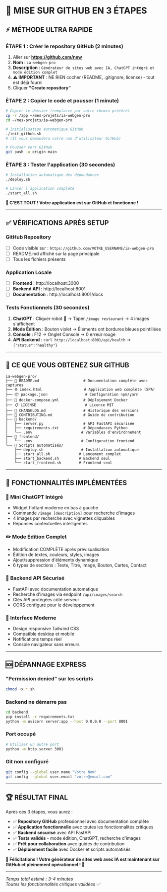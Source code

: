 # 🚀 **MISE SUR GITHUB EN 3 ÉTAPES**

## ⚡ **MÉTHODE ULTRA RAPIDE**

### **ÉTAPE 1** : Créer le repository GitHub (2 minutes)
1. Aller sur **https://github.com/new**
2. **Nom** : `ia-webgen-pro`
3. **Description** : `Générateur de sites web avec IA, ChatGPT intégré et mode édition complet`
4. **⚠️ IMPORTANT** : NE RIEN cocher (README, .gitignore, license) - tout est déjà fourni
5. Cliquer **"Create repository"**

### **ÉTAPE 2** : Copier le code et pousser (1 minute)
```bash
# Copier le dossier (remplacez par votre chemin préféré)
cp -r /app ~/mes-projets/ia-webgen-pro
cd ~/mes-projets/ia-webgen-pro

# Initialisation automatique GitHub
./init_github.sh
# (Il vous demandera votre nom d'utilisateur GitHub)

# Pousser vers GitHub
git push -u origin main
```

### **ÉTAPE 3** : Tester l'application (30 secondes)
```bash
# Installation automatique des dépendances
./deploy.sh

# Lancer l'application complète
./start_all.sh
```

**🎉 C'EST TOUT ! Votre application est sur GitHub et fonctionne !**

---

## ✅ **VÉRIFICATIONS APRÈS SETUP**

### GitHub Repository
- [ ] Code visible sur : `https://github.com/VOTRE_USERNAME/ia-webgen-pro`
- [ ] README.md affiché sur la page principale
- [ ] Tous les fichiers présents

### Application Locale
- [ ] **Frontend** : http://localhost:3000
- [ ] **Backend API** : http://localhost:8001
- [ ] **Documentation** : http://localhost:8001/docs

### Tests Fonctionnels (30 secondes)
1. **ChatGPT** : Cliquer robot 🤖 → Taper `/image restaurant` → 4 images s'affichent
2. **Mode Édition** : Bouton violet → Éléments ont bordures bleues pointillées
3. **Console** : F12 → Onglet Console → 0 erreur rouge
4. **API Backend** : `curl http://localhost:8001/api/health` → `{"status":"healthy"}`

---

## 📁 **CE QUE VOUS OBTENEZ SUR GITHUB**

```
ia-webgen-pro/
├── 📄 README.md                    # Documentation complète avec captures
├── 🌐 index.html                   # Application web complète (SPA)
├── 📦 package.json                 # Configuration npm/yarn
├── 🐳 docker-compose.yml           # Déploiement Docker
├── 📋 LICENSE                      # Licence MIT
├── 📝 CHANGELOG.md                 # Historique des versions
├── 🤝 CONTRIBUTING.md              # Guide de contribution
├── 🔧 backend/
│   ├── server.py                  # API FastAPI sécurisée
│   ├── requirements.txt           # Dépendances Python
│   └── .env                      # Variables d'environnement
├── 🎨 frontend/
│   └── .env                      # Configuration frontend
└── 🚀 Scripts automatisés/
    ├── deploy.sh                 # Installation automatique
    ├── start_all.sh             # Lancement complet
    ├── start_backend.sh         # Backend seul
    └── start_frontend.sh        # Frontend seul
```

---

## 🎯 **FONCTIONNALITÉS IMPLÉMENTÉES**

### 🤖 **Mini ChatGPT Intégré**
- Widget flottant moderne en bas à gauche
- Commande `/image [description]` pour recherche d'images
- 4 images par recherche avec vignettes cliquables
- Réponses contextuelles intelligentes

### ✏️ **Mode Édition Complet**
- Modification COMPLÈTE après prévisualisation
- Édition de textes, couleurs, styles, images
- Ajout/suppression d'éléments dynamique
- 6 types de sections : Texte, Titre, Image, Bouton, Cartes, Contact

### 🔧 **Backend API Sécurisé**
- FastAPI avec documentation automatique
- Recherche d'images via endpoint `/api/images/search`
- Clés API protégées côté serveur
- CORS configuré pour le développement

### 🎨 **Interface Moderne**
- Design responsive Tailwind CSS
- Compatible desktop et mobile
- Notifications temps réel
- Console navigateur sans erreurs

---

## 🆘 **DÉPANNAGE EXPRESS**

### "Permission denied" sur les scripts
```bash
chmod +x *.sh
```

### Backend ne démarre pas
```bash
cd backend
pip install -r requirements.txt
python -m uvicorn server:app --host 0.0.0.0 --port 8001
```

### Port occupé
```bash
# Utiliser un autre port
python -m http.server 3001
```

### Git non configuré
```bash
git config --global user.name "Votre Nom"
git config --global user.email "votre@email.com"
```

---

## 🏆 **RÉSULTAT FINAL**

Après ces 3 étapes, vous aurez :
- ✅ **Repository GitHub** professionnel avec documentation complète
- ✅ **Application fonctionnelle** avec toutes les fonctionnalités critiques
- ✅ **Backend sécurisé** avec API FastAPI
- ✅ **Tests validés** - mode édition, ChatGPT, recherche d'images
- ✅ **Prêt pour collaboration** avec guides de contribution
- ✅ **Déploiement facile** avec Docker et scripts automatisés

**🎉 Félicitations ! Votre générateur de sites web avec IA est maintenant sur GitHub et pleinement opérationnel ! 🚀**

---

*Temps total estimé : 3-4 minutes*  
*Toutes les fonctionnalités critiques validées ✅*